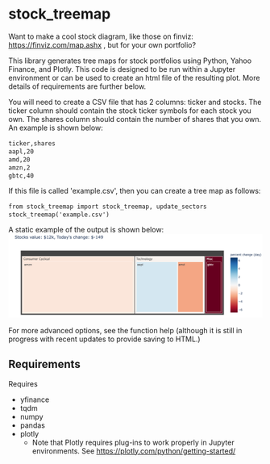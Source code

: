 # stock_treemap 
Want to make a cool stock diagram, like those on finviz: https://finviz.com/map.ashx , but
for your own portfolio? 

This library generates tree maps for stock portfolios using Python, Yahoo Finance, and Plotly. This code
is designed to be run within a Jupyter environment or can be used to create an html file of the 
resulting plot. More details of requirements are further below.

You will need to create a CSV file that has 2 columns: ticker and stocks. The ticker
column should contain the stock ticker symbols for each stock you own. The shares
column should contain the number of shares that you own. An example is shown below:

```
ticker,shares
aapl,20
amd,20
amzn,2
gbtc,40
```

If this file is called 'example.csv', then you can create a tree map as follows:

```
from stock_treemap import stock_treemap, update_sectors
stock_treemap('example.csv')
```

A static example of the output is shown below:
![Example tree map created by stock_treemap()](https://raw.githubusercontent.com/jmshea/stock_treemap/main/example.png)

For more advanced options, see the function help (although it is still in progress with recent updates
to provide saving to HTML.)

Requirements
---
Requires
* yfinance
* tqdm
* numpy
* pandas
* plotly
  * Note that Plotly requires plug-ins to work properly in Jupyter environments.
See https://plotly.com/python/getting-started/
